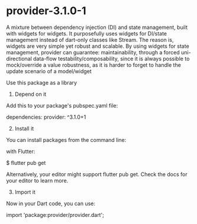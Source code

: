 # provider-3.1.0-1
A mixture between dependency injection (DI) and state management, built with widgets for widgets.  It purposefully uses widgets for DI/state management instead of dart-only classes like Stream. The reason is, widgets are very simple yet robust and scalable.  By using widgets for state management, provider can guarantee:  maintainability, through a forced uni-directional data-flow testability/composability, since it is always possible to mock/override a value robustness, as it is harder to forget to handle the update scenario of a model/widget

Use this package as a library

1. Depend on it

Add this to your package's pubspec.yaml file:


dependencies:
  provider: ^3.1.0+1

2. Install it

You can install packages from the command line:

with Flutter:


$ flutter pub get

Alternatively, your editor might support flutter pub get. Check the docs for your editor to learn more.

3. Import it

Now in your Dart code, you can use:


import 'package:provider/provider.dart';
  
